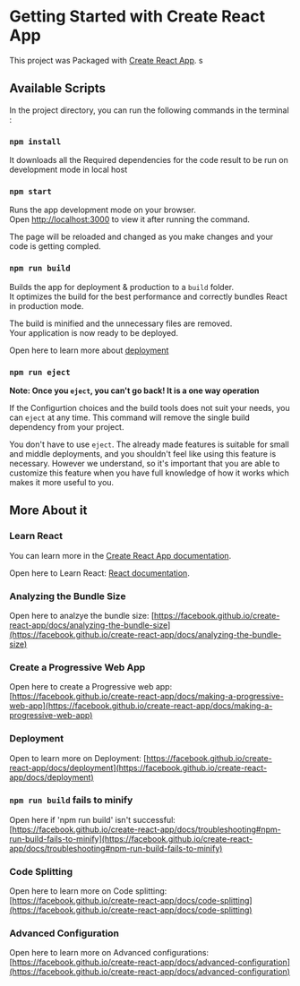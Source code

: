 # Getting Started with Create React App

This project was Packaged with [Create React App](https://github.com/facebook/create-react-app).
s
## Available Scripts

In the project directory, you can run the following commands in the terminal :


### `npm install`

It downloads all the Required dependencies for the code result to be run on development mode in local host

### `npm start`

Runs the app development mode on your browser.\
Open [http://localhost:3000](http://localhost:3000) to view it after running the command.

The page will be reloaded and changed as you make changes and your code is getting compled.

### `npm run build`

Builds the app for deployment & production to a `build` folder.\
It optimizes the build for the best performance and correctly bundles React in production mode. 

The build is minified and the unnecessary files are removed.\
Your application is now ready to be deployed.

Open here to learn more about [deployment](https://facebook.github.io/create-react-app/docs/deployment)

### `npm run eject`

**Note: Once you `eject`, you can't go back! It is a one way operation**

If the Configurtion choices and the build tools does not suit your needs, you can `eject` at any time. This command will remove the single build dependency from your project.

You don't have to use `eject`. The already made features is suitable for small and middle deployments, and you shouldn't feel like using this feature is necessary. However we understand, so it's important that you are able to customize this feature when you have full knowledge of how it works which makes it more useful to you.

## More About it

### Learn React
You can learn more in the [Create React App documentation](https://facebook.github.io/create-react-app/docs/getting-started).

Open here to Learn React: [React documentation](https://reactjs.org/).

### Analyzing the Bundle Size

Open here to analzye the bundle size: [https://facebook.github.io/create-react-app/docs/analyzing-the-bundle-size](https://facebook.github.io/create-react-app/docs/analyzing-the-bundle-size)

### Create a Progressive Web App

Open here to create a Progressive web app: [https://facebook.github.io/create-react-app/docs/making-a-progressive-web-app](https://facebook.github.io/create-react-app/docs/making-a-progressive-web-app)

### Deployment

Open to learn more on Deployment: [https://facebook.github.io/create-react-app/docs/deployment](https://facebook.github.io/create-react-app/docs/deployment)

### `npm run build` fails to minify

Open here if 'npm run build' isn't successful: [https://facebook.github.io/create-react-app/docs/troubleshooting#npm-run-build-fails-to-minify](https://facebook.github.io/create-react-app/docs/troubleshooting#npm-run-build-fails-to-minify)

### Code Splitting

Open here to learn more on Code splitting: [https://facebook.github.io/create-react-app/docs/code-splitting](https://facebook.github.io/create-react-app/docs/code-splitting)

### Advanced Configuration

Open here to learn more on Advanced configurations: [https://facebook.github.io/create-react-app/docs/advanced-configuration](https://facebook.github.io/create-react-app/docs/advanced-configuration)
